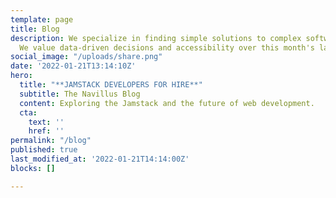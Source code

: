 ```yaml
---
template: page
title: Blog
description: We specialize in finding simple solutions to complex software problems.
  We value data-driven decisions and accessibility over this month's latest tech trends.
social_image: "/uploads/share.png"
date: '2022-01-21T13:14:10Z'
hero:
  title: "**JAMSTACK DEVELOPERS FOR HIRE**"
  subtitle: The Navillus Blog
  content: Exploring the Jamstack and the future of web development.
  cta:
    text: ''
    href: ''
permalink: "/blog"
published: true
last_modified_at: '2022-01-21T14:14:00Z'
blocks: []

---
```

